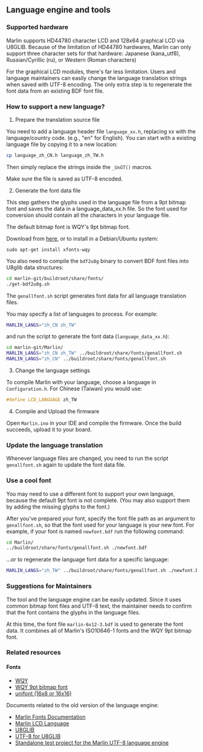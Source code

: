 ## Language engine and tools

### Supported hardware

Marlin supports HD44780 character LCD and 128x64 graphical LCD via U8GLIB. Because of the limitation of HD44780 hardwares, Marlin can only support three character sets for that hardware: Japanese (kana_utf8), Russian/Cyrillic (ru), or Western (Roman characters)

For the graphical LCD modules, there's far less limitation. Users and language maintainers can easily change the language translation strings when saved with UTF-8 encoding. The only extra step is to regenerate the font data from an existing BDF font file.

### How to support a new language?

1. Prepare the translation source file

You need to add a language header file `language_xx.h`, replacing xx with the language/country code. (e.g., "en" for English). You can start with a existing language file by copying it to a new location:

```bash
cp language_zh_CN.h language_zh_TW.h
```

Then simply replace the strings inside the `_UxGT()` macros.

Make sure the file is saved as UTF-8 encoded.

2. Generate the font data file

This step gathers the glyphs used in the language file from a 9pt bitmap font and saves the data in a language_data_xx.h file. So the font used for conversion should contain all the characters in your language file.

The default bitmap font is WQY's 9pt bitmap font.

Download from [here](http://wenq.org/daily/wqy-bitmapfont-bdf-gb18030-nightly_build.tar.gz), or to install in a Debian/Ubuntu system:

```
sudo apt-get install xfonts-wqy
```

You also need to compile the `bdf2u8g` binary to convert BDF font files into U8glib data structures:

```bash
cd marlin-git/buildroot/share/fonts/
./get-bdf2u8g.sh
```

The `genallfont.sh` script generates font data for all language translation files.

You may specify a list of languages to process. For example:

```bash
MARLIN_LANGS="zh_CN zh_TW"
```

and run the script to generate the font data (`language_data_xx.h`):

```bash
cd marlin-git/Marlin/
MARLIN_LANGS="zh_CN zh_TW" ../buildroot/share/fonts/genallfont.sh
MARLIN_LANGS="zh_CN" ../buildroot/share/fonts/genallfont.sh
```

3. Change the language settings

To compile Marlin with your language, choose a language in `Configuration.h`. For Chinese (Taiwan) you would use:

```cpp
#define LCD_LANGUAGE zh_TW
```

4. Compile and Upload the firmware

Open `Marlin.ino` in your IDE and compile the firmware. Once the build succeeds, upload it to your board.

### Update the language translation

Whenever language files are changed, you need to run the script `genallfont.sh` again to update the font data file.

### Use a cool font

You may need to use a different font to support your own language, because the default 9pt font is not complete. (You may also support them by adding the missing glyphs to the font.)

After you've prepared your font, specify the font file path as an argument to `genallfont.sh`, so that the font used for your language is your new font. For example, if your font is named `newfont.bdf` run the following command:

```bash
cd Marlin/
../buildroot/share/fonts/genallfont.sh ./newfont.bdf
```

...or to regenerate the language font data for a specific language:

```bash
MARLIN_LANGS="zh_TW" ../buildroot/share/fonts/genallfont.sh ./newfont.bdf
```

### Suggestions for Maintainers

The tool and the language engine can be easily updated. Since it uses common bitmap font files and UTF-8 text, the maintainer needs to confirm that the font contains the glyphs in the language files.

At this time, the font file `marlin-6x12-3.bdf` is used to generate the font data. It combines all of Marlin's ISO10646-1 fonts and the WQY 9pt bitmap font.

### Related resources

#### Fonts

- [WQY](http://wenq.org/)
- [WQY 9pt bitmap font](http://wenq.org/daily/wqy-bitmapfont-bdf-gb18030-nightly_build.tar.gz)
- [unifont (16x8 or 16x16)](http://unifoundry.com/unifont.html)

Documents related to the old version of the language engine:

- [Marlin Fonts Documentation](http://www.marlinfw.org/docs/development/fonts.html)
- [Marlin LCD Language](http://marlinfw.org/docs/development/lcd_language.html)
- [U8GLIB](https://github.com/olikraus/u8glib.git)
- [UTF-8 for U8GLIB](https://github.com/yhfudev/u8glib-fontutf8.git)
- [Standalone test project for the Marlin UTF-8 language engine](https://github.com/yhfudev/marlin-fontutf8.git)
